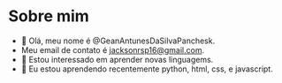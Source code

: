 # Sobre mim
- 👋 Olá, meu nome é @GeanAntunesDaSilvaPanchesk.
-  Meu email de contato é jacksonrsp16@gmail.com.
- 👀 Estou interessado em aprender novas linguagems.
- 🌱 Eu estou aprendendo recentemente python, html, css, e javascript.


<!---
GeanAntunes1234/GeanAntunes1234 is a ✨ special ✨ repository because its `README.md` (this file) appears on your GitHub profile.
You can click the Preview link to take a look at your changes.
--->
